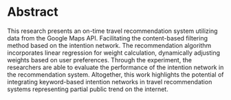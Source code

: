 # Abstract

This research presents an on-time travel recommendation system utilizing data from the Google
Maps API. Facilitating the content-based filtering method based on the intention network. The
recommendation algorithm incorporates linear regression for weight calculation, dynamically
adjusting weights based on user preferences. Through the experiment, the researchers are able to
evaluate the performance of the intention network in the recommendation system. Altogether,
this work highlights the potential of integrating keyword-based intention networks in travel
recommendation systems representing partial public trend on the internet.
